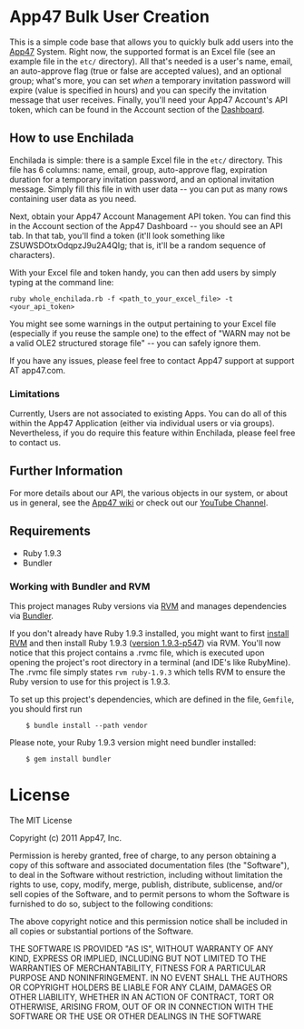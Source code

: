 # App47 Bulk User Creation

This is a simple code base that allows you to quickly bulk add users into the [App47](http://www.app47.com) System. Right now, the supported format is an Excel file (see an example file in the `etc/` directory). All that's needed is a user's name, email, an auto-approve flag (true or false are accepted values), and an optional group; what's more, you can set _when_ a temporary invitation password will expire (value is specified in hours) and you can specify the invitation message that user receives. Finally, you'll need your App47 Account's API token, which can be found in the Account section of the [Dashboard](https://cirrus.app47.com).

## How to use Enchilada

Enchilada is simple: there is a sample Excel file in the `etc/` directory. This file has 6 columns: name, email, group, auto-approve flag, expiration duration for a temporary invitation password, and an optional invitation message. Simply fill this file in with user data -- you can put as many rows containing user data as you need. 

Next, obtain your App47 Account Management API token. You can find this in the Account section of the App47 Dashboard -- you should see an API tab. In that tab, you'll find a token (it'll look something like ZSUWSDOtxOdqpzJ9u2A4QIg; that is, it'll be a random sequence of characters).

With your Excel file and token handy, you can then add users by simply typing at the command line:

`ruby whole_enchilada.rb -f <path_to_your_excel_file> -t <your_api_token>`

You might see some warnings in the output pertaining to your Excel file (especially if you reuse the sample one) to the effect of "WARN may not be a valid OLE2 structured storage file" -- you can safely ignore them. 

If you have any issues, please feel free to contact App47 support at support AT app47.com.

### Limitations

Currently, Users are not associated to existing Apps. You can do all of this within the App47 Application (either via individual users or via groups). Nevertheless, if you do require this feature within Enchilada, please feel free to contact us.

## Further Information 

For more details about our API, the various objects in our system, or about us in general, see the [App47 wiki](http://www.app47.com/wiki/doku.php) or check out our [YouTube Channel](https://www.youtube.com/user/App47Videos).

## Requirements

* Ruby 1.9.3 
* Bundler 

### Working with Bundler and RVM

This project manages Ruby versions via [RVM](http://rvm.beginrescueend.com/) and manages dependencies via [Bundler](http://gembundler.com/). 

If you don't already have Ruby 1.9.3 installed, you might want to first [install RVM](http://rvm.beginrescueend.com/rvm/install/) and then install Ruby 1.9.3 ([version 1.9.3-p547](http://rvm.beginrescueend.com/interpreters/ruby/)) via RVM. You'll now notice that this project contains a .rvmc file, which is executed upon opening the project's root directory in a terminal (and IDE's like RubyMine). The .rvmc file simply states `rvm ruby-1.9.3` which tells RVM to ensure the Ruby version to use for this project is 1.9.3. 

To set up this project's dependencies, which are defined in the file, `Gemfile`, you should first run

        $ bundle install --path vendor

Please note, your Ruby 1.9.3 version might need bundler installed:

        $ gem install bundler

# License

The MIT License

Copyright (c) 2011 App47, Inc.

Permission is hereby granted, free of charge, to any person obtaining a copy of this software and associated documentation files (the "Software"), to deal in the Software without restriction, including without limitation the rights to use, copy, modify, merge, publish, distribute, sublicense, and/or sell copies of the Software, and to permit persons to whom the Software is furnished to do so, subject to the following conditions:

The above copyright notice and this permission notice shall be included in all copies or substantial portions of the Software.

THE SOFTWARE IS PROVIDED "AS IS", WITHOUT WARRANTY OF ANY KIND, EXPRESS OR IMPLIED, INCLUDING BUT NOT LIMITED TO THE WARRANTIES OF MERCHANTABILITY, FITNESS FOR A PARTICULAR PURPOSE AND NONINFRINGEMENT. IN NO EVENT SHALL THE AUTHORS OR COPYRIGHT HOLDERS BE LIABLE FOR ANY CLAIM, DAMAGES OR OTHER LIABILITY, WHETHER IN AN ACTION OF CONTRACT, TORT OR OTHERWISE, ARISING FROM, OUT OF OR IN CONNECTION WITH THE SOFTWARE OR THE USE OR OTHER DEALINGS IN THE SOFTWARE

